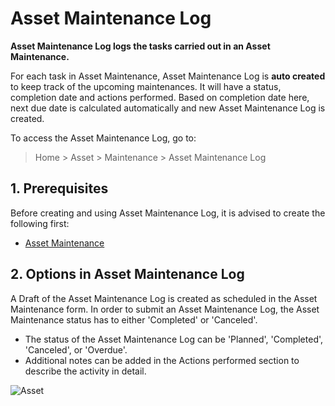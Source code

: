 <!-- add-breadcrumbs -->
# Asset Maintenance Log

**Asset Maintenance Log logs the tasks carried out in an Asset Maintenance.**

For each task in Asset Maintenance, Asset Maintenance Log is **auto created** to keep track of the upcoming maintenances. It will have a status, completion date and actions performed. Based on completion date here, next due date is calculated automatically and new Asset Maintenance Log is created. 

To access the Asset Maintenance Log, go to:
> Home > Asset > Maintenance > Asset Maintenance Log

## 1. Prerequisites
Before creating and using Asset Maintenance Log, it is advised to create the following first:

* [Asset Maintenance](/docs/user/manual/en/asset/asset-maintenance)


## 2. Options in Asset Maintenance Log
A Draft of the Asset Maintenance Log is created as scheduled in the Asset Maintenance form.
In order to submit an Asset Maintenance Log, the Asset Maintenance status has to either 'Completed' or 'Canceled'.

* The status of the Asset Maintenance Log can be 'Planned', 'Completed', 'Canceled', or 'Overdue'.
* Additional notes can be added in the Actions performed section to describe the activity in detail.

<img class="screenshot" alt="Asset" src="{{docs_base_url}}/v12/assets/img/asset/asset_maintenance_log.png">
